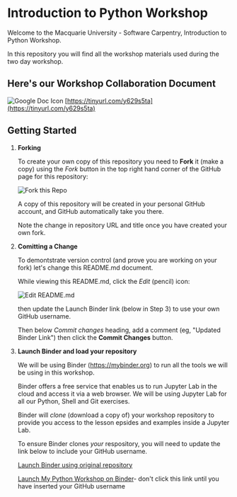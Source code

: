 # Introduction to Python Workshop

Welcome to the Macquarie University - Software Carpentry, Introduction to Python Workshop.

In this repository you will find all the workshop materials used during the two day workshop.

## Here's our Workshop Collaboration Document

![Google Doc Icon](https://img.icons8.com/color/48/000000/google-docs.png)
[https://tinyurl.com/y629s5ta](https://tinyurl.com/y629s5ta)


## Getting Started

1. **Forking**

   To create your own copy of this repository you need to **Fork** it (make a copy) using the *Fork* button in the top right hand corner of the GitHub page for this repository:
   
   ![Fork this Repo](images/github-fork.png)
   
   A copy of this repository will be created in your personal GitHub account, and GitHub automatically take you there.
   
   Note the change in repository URL and title once you have created your own fork. 
   
2. **Comitting a Change**

   To demontstrate version control (and prove you are working on your fork) let's change this README.md document.
   
   While viewing this README.md, click the *Edit* (pencil) icon:
   
   ![Edit README.md](images/github-readme-edit.png)
   
   then update the Launch Binder link (below in Step 3) to use your own GitHub username.
   
   Then below *Commit changes* heading, add a comment (eg, "Updated Binder Link") then click the **Commit Changes** button.

3. **Launch Binder and load your repository**

   We will be using Binder (https://mybinder.org) to run all the tools we will be using in this workshop.  
   
   Binder offers a free service that enables us to run Jupyter Lab in the cloud and access it via a web browser. We will be using Jupyter Lab for all our Python, Shell and Git exercises.
   
   Binder will *clone* (download a copy of) your workshop repository to provide you access to the lesson epsides and examples inside a Jupyter Lab. 
   
   To ensure Binder clones *your* respository, you will need to update the link below to include your GitHub username.
   
   
   [Launch Binder using original repository](https://mybinder.org/v2/gh/MQ-software-carpentry/2019-07-24-intro-to-python-workshop/master?filepath=welcome.ipynb&urlpath=lab/tree/welcome.ipynb)
   
   [//]: # (TIP: change the next line to include your GitHub username instead of the place holder)
   [Launch My Python Workshop on Binder](https://mybinder.org/v2/gh/geoluna/2019-07-24-intro-to-python-workshop/master?filepath=welcome.ipynb&urlpath=lab/tree/welcome.ipynb)- don't click this link until you have inserted your GitHub username
   
   
